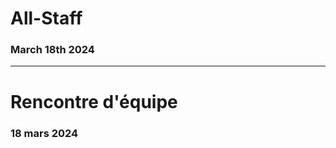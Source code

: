 # All-Staff 
### March 18th 2024
----
# Rencontre d'équipe <!-- .element: class="r-fit-text" -->
### 18 mars 2024